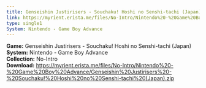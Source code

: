 ```yaml
---
title: Genseishin Justirisers - Souchaku! Hoshi no Senshi-tachi (Japan)
link: https://myrient.erista.me/files/No-Intro/Nintendo%20-%20Game%20Boy%20Advance/Genseishin%20Justirisers%20-%20Souchaku!%20Hoshi%20no%20Senshi-tachi%20(Japan).zip
type: single1
System: Nintendo - Game Boy Advance
---
```

<b>Game:</b> Genseishin Justirisers - Souchaku! Hoshi no Senshi-tachi (Japan)<br>
<b>System:</b> Nintendo - Game Boy Advance<br>
<b>Collection:</b> No-Intro<br>
<b>Download:</b> https://myrient.erista.me/files/No-Intro/Nintendo%20-%20Game%20Boy%20Advance/Genseishin%20Justirisers%20-%20Souchaku!%20Hoshi%20no%20Senshi-tachi%20(Japan).zip